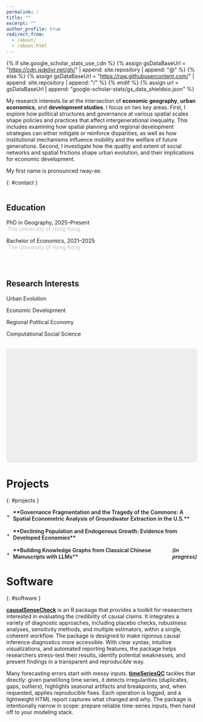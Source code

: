 ```yaml
---
permalink: /
title: ""
excerpt: ""
author_profile: true
redirect_from: 
  - /about/
  - /about.html
---
```


{% if site.google_scholar_stats_use_cdn %}
{% assign gsDataBaseUrl = "https://cdn.jsdelivr.net/gh/" | append: site.repository | append: "@" %}
{% else %}
{% assign gsDataBaseUrl = "https://raw.githubusercontent.com/" | append: site.repository | append: "/" %}
{% endif %}
{% assign url = gsDataBaseUrl | append: "google-scholar-stats/gs_data_shieldsio.json" %}

<span class='anchor' id='about-me'></span> 
 
My research interests lie at the intersection of **economic geography**, **urban economics**, and **development studies**. I focus on two key areas. First, I explore how political structures and governance at various spatial scales shape policies and practices that affect intergenerational inequality. This includes examining how spatial planning and regional development strategies can either mitigate or reinforce disparities, as well as how institutional mechanisms influence mobility and the welfare of future generations. Second, I investigate how the quality and extent of social networks and spatial frictions shape urban evolution, and their implications for economic development.


My first name is pronounced rway-ee.
 
 {: #contact } 
<script type="text/javascript">
  var user = "ruiyi";
  var domain = "connect.hku.hk";
  document.write('Please contact me at <a href="mailto:' + user + '@' + domain + '">' + user + '@' + domain + '</a>.');
</script>






<div class="two-col">

<div markdown="1">

## Education
PhD in Geography, 2025–Present  
&nbsp;<span class="school">The University of Hong Kong</span>  

Bachelor of Economics, 2021–2025  
&nbsp;<span class="school">The University of Hong Kong</span>  

</div>

<div markdown="1">
 
## Research Interests
Urban Evolution  

Economic Development

Regional Political Economy

Computational Social Science

</div>
</div>
 
<style>
.two-col{
  display:flex;
  gap:2rem;
  align-items:flex-start;
  flex-wrap:wrap;      
  margin-top:1rem;
}
.two-col > div{
  flex:1 1 320px;   
}
.school {
  color: #bebebe;    
  font-weight: normal;
}
</style>



<link rel="stylesheet" href="https://unpkg.com/leaflet@1.9.4/dist/leaflet.css">
<div id="map" style="width:100%;height:300px;border-radius:8px;margin:1rem 0;background:#eee;"></div>
<script src="https://unpkg.com/leaflet@1.9.4/dist/leaflet.js"></script>

<script>
  const map = L.map('map', { scrollWheelZoom:false }).setView([22.283,114.137], 15);

  // No-key basemaps
  const cartoLight = L.tileLayer('https://{s}.basemaps.cartocdn.com/light_all/{z}/{x}/{y}{r}.png', {
    maxZoom: 19, attribution: '&copy; OpenStreetMap &copy; CARTO'
  });
  const cartoDark  = L.tileLayer('https://{s}.basemaps.cartocdn.com/dark_all/{z}/{x}/{y}{r}.png', {
    maxZoom: 19, attribution: '&copy; OpenStreetMap &copy; CARTO'
  });
  const openTopo   = L.tileLayer('https://{s}.tile.opentopomap.org/{z}/{x}/{y}.png', {
    maxZoom: 17, attribution: 'Map data © OpenStreetMap; Tiles © OpenTopoMap'
  });
  const osmMapnik  = L.tileLayer('https://tile.openstreetmap.org/{z}/{x}/{y}.png', {
    maxZoom: 19, attribution: '&copy; OpenStreetMap contributors'
  });

  // Keyed basemaps
  const stadiaWater = L.tileLayer(
    // Stamen Watercolor via Stadia Maps CDN
    'https://tiles.stadiamaps.com/tiles/stamen_watercolor/{z}/{x}/{y}{r}.jpg?api_key=YOUR_STADIA_API_KEY',
    { maxZoom: 18, attribution: '&copy; OpenStreetMap & Stamen & Stadia Maps' }
  );

  const tfNeighbour = L.tileLayer(
    'https://{s}.tile.thunderforest.com/neighbourhood/{z}/{x}/{y}.png?apikey=YOUR_THUNDERFOREST_API_KEY',
    { maxZoom: 22, attribution: '&copy; OpenStreetMap & Thunderforest' }
  );

  // Default layer
  cartoLight.addTo(map);

  // Switcher
  L.control.layers({
    'CARTO Positron (light)': cartoLight,
    'CARTO Dark Matter':      cartoDark,
    'OpenTopoMap':            openTopo,
    'OSM Mapnik':             osmMapnik,
    'Stadia Watercolor':      stadiaWater,
    'Thunderforest Neighbourhood': tfNeighbour
  }, null, { position: 'topright', collapsed: false }).addTo(map);

  L.marker([22.283,114.137]).addTo(map)
    .bindPopup('<b>The University of Hong Kong</b><br>Pok Fu Lam, Hong Kong')
    .openPopup();
</script>



# Projects
 {: #projects }

<details class="proj">
  <summary markdown="span">**Governance Fragmentation and the Tragedy of the Commons: A Spatial Econometric Analysis of Groundwater Extraction in the U.S.**</summary>
  <div markdown="1">
  This paper investigates how governance fragmentation affects groundwater extraction in the United States, drawing on the broader literature on the "tragedy of the commons” and institutional design. The study develops a game-theoretic framework that models how neighboring jurisdictions compete or cooperate in shared resource extraction. Simulation results demonstrate that when governance is more evenly fragmented, competition intensifies, leading to higher extraction and resource depletion; conversely, highly asymmetric governance arrangements reduce over-extraction. The model also highlights the importance of intertemporal preferences in shaping extraction outcomes. From this theoretical basis, two testable hypotheses are proposed: (i) higher fragmentation increases groundwater withdrawal, and (ii) extraction decisions are spatially interdependent across districts. Empirically, the paper applies spatial econometric techniques to U.S. groundwater data. Using constructed proxies for governance fragmentation and extensive controls for geological, demographic, and land-use factors, the analysis reveals a complex picture: fragmentation heightens perceived scarcity but is associated with lower actual extraction. Strong spatial dependence is observed, confirming that districts’ decisions are influenced by their neighbors. Robustness checks, including PSM and alternative spatial weighting schemes, reinforce the main findings.
  </div>
</details>

 <details class="proj">
  <summary markdown="span">**Declining Population and Endogenous Growth: Evidence from Developed Economies**</summary>
  <div markdown="1">
  This coursework paper develops a framework that integrates Becker’s dynastic fertility theory with the Uzawa–Lucas model of endogenous growth. The framework predicts that diminishing returns to human capital accumulation eventually induce a reallocation of factors toward a more efficient configuration, enabling economies to sustain per-capita output growth even under conditions of demographic decline. To test this mechanism, I employ system GMM estimators on panel data from 43 developed economies over the period 1970–2019, examining the dynamic relationship between human capital accumulation, the estimated rate of increasing returns to education, output growth, and population trends. The empirical results are consistent with the theoretical predictions, suggesting that this endogenous mechanism of human capital accumulation has the potential to mitigate the growth-reducing effects of negative population growth. 
  </div>
</details>



<details class="proj">
  <summary markdown="span">**Building Knowledge Graphs from Classical Chinese Manuscripts with LLMs** <em>(in progress)</em></summary>
  <div markdown="1">
  This project develops a framework for digitizing and extracting structured knowledge from historical Chinese texts written in *wenyan* (Classical Chinese). It seeks to integrate digitization, character normalization, and punctuation restoration with fine-tuned large language models to achieve accurate interpretation of unpunctuated, context-dependent passages. The models are being trained to handle tasks including named entity recognition, event extraction, and relational mapping, with the goal of transforming raw manuscripts into structured knowledge graphs that capture the people, places, events, and institutions recorded in the texts. Ultimately, the project aims to enable semantic querying of complex historical records and to provide historians with a powerful tool for detecting patterns, validating interpretations, and linking disparate archival sources within a unified digital knowledge base.
  </div>
</details>
 
  
<style>
.proj { margin:.5rem 0 1rem; }

.proj > summary {
  cursor:pointer;
  font-weight:600;
  list-style:none;
  display:flex;               /* icon sits before the text */
  align-items:center;
  gap:.5rem;                  /* space between icon and title */
}

/* hide native markers */
.proj > summary::marker { content:""; }                  /* Firefox */
.proj > summary::-webkit-details-marker { display:none; } /* Chrome/Safari */

/* plus/minus at the FRONT */
.proj > summary::before { content:"+"; color:#666; font-weight:bold; }
details[open] > summary::before { content:"−"; } /* note: real minus sign, not hyphen */

/* if your theme injects anchor icons into summary, hide them */
.proj summary .anchorjs-link { display:none !important; }
</style>






   
 






# Software 
 {: #software }

[**causalSenseCheck**](https://github.com/yryrena/causalSenseCheck) is an R package that provides a toolkit for researchers interested in evaluating the credibility of causal claims. It integrates a variety of diagnostic approaches, including placebo checks, robustness analyses, sensitivity methods, and multiple estimators, within a single, coherent workflow. The package is designed to make rigorous causal inference diagnostics more accessible. With clear syntax, intuitive visualizations, and automated reporting features, the package helps researchers stress-test their results, identify potential weaknesses, and present findings in a transparent and reproducible way.
 
Many forecasting errors start with messy inputs. [**timeSeriesQC**](https://github.com/yryrena/timeSeriesQC) tackles that directly: given panel/long time series, it detects irregularities (duplicates, gaps, outliers), highlights seasonal artifacts and breakpoints, and, when requested, applies reproducible fixes. Each operation is logged, and a lightweight HTML report captures what changed and why. The package is intentionally narrow in scope: prepare reliable time-series inputs, then hand off to your modeling stack.
